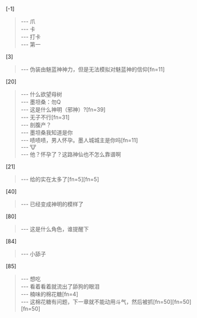 
[-1] 
>--- 爪<br>
>--- 卡<br>
>--- 打卡<br>
>--- 第一<br>

[3] 
>--- 伪装由魅蓝神神力，但是无法模拟对魅蓝神的信仰[fn=11]<br>

[20] 
>--- 什么欲望母树<br>
>--- 墨坦桑：勿Q<br>
>--- 这是什么神明（邪神）?[fn=39]<br>
>--- 无子不行[fn=31]<br>
>--- 剖腹产？<br>
>--- 墨坦桑我知道是你<br>
>--- 啧啧啧，男人怀孕。墨人城城主是你吗[fn=11]<br>
>--- 🐮<br>
>--- 他？怀孕了？这路神仙也不怎么靠谱啊<br>

[21] 
>--- 给的实在太多了[fn=5][fn=5]<br>

[40] 
>--- 已经变成神明的模样了<br>

[80] 
>--- 这是什么角色，谁提醒下<br>

[84] 
>--- 小舔子<br>

[85] 
>--- 想吃<br>
>--- 看着看着就流出了舔狗的眼泪<br>
>--- 楠味的棉花糖[fn=4]<br>
>--- 这棉花糖有问题，下一章就不能动用斗气，然后被抓[fn=50][fn=50][fn=50]<br>
